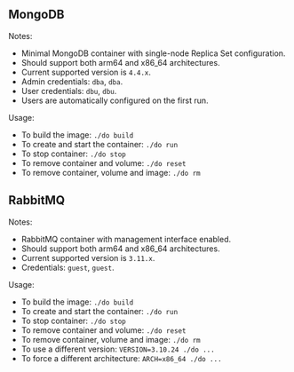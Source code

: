## MongoDB
Notes:
- Minimal MongoDB container with single-node Replica Set configuration.
- Should support both arm64 and x86\_64 architectures.
- Current supported version is `4.4.x`.
- Admin credentials: `dba`, `dba`.
- User credentials: `dbu`, `dbu`.
- Users are automatically configured on the first run.

Usage:
- To build the image: `./do build`
- To create and start the container: `./do run`
- To stop container: `./do stop`
- To remove container and volume: `./do reset`
- To remove container, volume and image: `./do rm`

## RabbitMQ
Notes:
- RabbitMQ container with management interface enabled.
- Should support both arm64 and x86\_64 architectures.
- Current supported version is `3.11.x`.
- Credentials: `guest`, `guest`.

Usage:
- To build the image: `./do build`
- To create and start the container: `./do run`
- To stop container: `./do stop`
- To remove container and volume: `./do reset`
- To remove container, volume and image: `./do rm`
- To use a different version: `VERSION=3.10.24 ./do ...`
- To force a different architecture: `ARCH=x86_64 ./do ...`